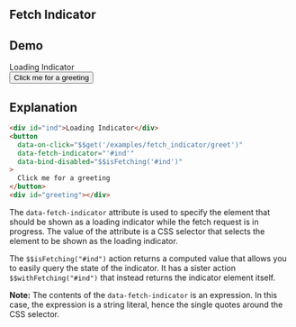 ## Fetch Indicator

## Demo 

<div>
  <div id="ind">Loading Indicator</div>
  <button
    class="bg-success-300 hover:bg-success-500 text-success-800 font-bold py-2 px-4 rounded"
    data-on-click="$$get('/examples/fetch_indicator/greet')"
    data-fetch-indicator="'#ind'"
    data-testid="greeting_button"
    data-bind-disabled="$$isFetching('#ind')"
>
    Click me for a greeting
  </button>
  <div id="greeting"></div>
</div>

## Explanation

```html
<div id="ind">Loading Indicator</div>
<button
  data-on-click="$$get('/examples/fetch_indicator/greet')"
  data-fetch-indicator="'#ind'"
  data-bind-disabled="$$isFetching('#ind')"
>
  Click me for a greeting
</button>
<div id="greeting"></div>
```

The `data-fetch-indicator` attribute is used to specify the element that should be shown as a loading indicator while the fetch request is in progress. The value of the attribute is a CSS selector that selects the element to be shown as the loading indicator.

The `$$isFetching("#ind")` action returns a computed value that allows you to easily query the state of the indicator. It has a sister action `$$withFetching("#ind")` that instead returns the indicator element itself.

**Note:** The contents of the `data-fetch-indicator` is an expression. In this case, the expression is a string literal, hence the single quotes around the CSS selector.
